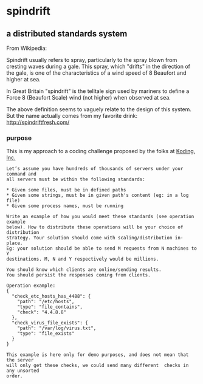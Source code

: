 # spindrift

## a distributed standards system

From Wikipedia:

Spindrift usually refers to spray, particularly to the spray blown from cresting waves during a gale. This spray, which "drifts" in the direction of the gale, is one of the characteristics of a wind speed of 8 Beaufort and higher at sea.

In Great Britain "spindrift" is the telltale sign used by mariners to define a Force 8 (Beaufort Scale) wind (not higher) when observed at sea.

The above definition seems to vaguely relate to the design of this system. But the name actually comes from my favorite drink: http://spindriftfresh.com/

### purpose
This is my approach to a coding challenge proposed by the folks at [Koding, Inc.](http://www.koding.com/)

```
Let’s assume you have hundreds of thousands of servers under your command and
all servers must be within the following standards:

* Given some files, must be in defined paths
* Given some strings, must be in given path's content (eg: in a log file)
* Given some process names, must be running

Write an example of how you would meet these standards (see operation example
below). How to distribute these operations will be your choice of distribution
strategy. Your solution should come with scaling/distribution in-place.  
Eg: your solution should be able to send M requests from N machines to Y
destinations. M, N and Y respectively would be millions.

You should know which clients are online/sending results.
You should persist the responses coming from clients.

Operation example:
{
  "check_etc_hosts_has_4488": {
    "path": "/etc/hosts",
    "type": "file_contains",
    "check": "4.4.8.8"
  },
  "check_virus_file_exists": {
    "path": "/var/log/virus.txt",
    "type": "file_exists"
  }
}

This example is here only for demo purposes, and does not mean that the server
will only get these checks, we could send many different  checks in any unsorted
order.  
```
